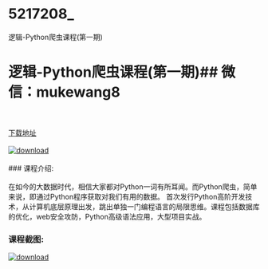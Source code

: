 # 5217208_
逻辑-Python爬虫课程(第一期)
# 逻辑-Python爬虫课程(第一期)## 微信：mukewang8
<br/></br>[下载地址](http://www.36tz.cn/article/5217208 "下载地址")
<br/></br>[![download](http://36tz.cn/muke_img/2020_12_1-122.png "下载地址")](http://www.36tz.cn/article/5217208 "下载地址")
<br/></br>### 课程介绍:<br/></br>在如今的大数据时代，相信大家都对Python一词有所耳闻。而Python爬虫，简单来说，即通过Python程序获取对我们有用的数据。
首次发行Python高阶开发技术，从计算机底层原理出发，跳出单独一门编程语言的局限思维。课程包括数据库的优化，web安全攻防，Python高级语法应用，大型项目实战。

### 课程截图:
[![download](http://36tz.cn/muke_img/2020_12_2-112.png "下载地址")](http://www.36tz.cn/article/5217208 "下载地址")
